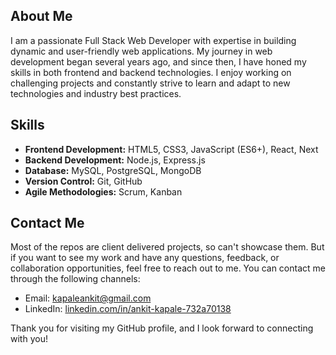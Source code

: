 ## About Me

I am a passionate Full Stack Web Developer with expertise in building dynamic and user-friendly web applications. My journey in web development began several years ago, and since then, I have honed my skills in both frontend and backend technologies. I enjoy working on challenging projects and constantly strive to learn and adapt to new technologies and industry best practices.

## Skills

- **Frontend Development:** HTML5, CSS3, JavaScript (ES6+), React, Next
- **Backend Development:** Node.js, Express.js
- **Database:** MySQL, PostgreSQL, MongoDB
- **Version Control:** Git, GitHub
- **Agile Methodologies:** Scrum, Kanban

## Contact Me

Most of the repos are client delivered projects, so can't showcase them. But if you want to see my work and have any questions, feedback, or collaboration opportunities, feel free to reach out to me. You can contact me through the following channels:

- Email: [kapaleankit@gmail.com](mailto:kapaleankit@gmail.com)
- LinkedIn: [linkedin.com/in/ankit-kapale-732a70138](https://www.linkedin.com/in/ankit-kapale-732a70138)

Thank you for visiting my GitHub profile, and I look forward to connecting with you!
